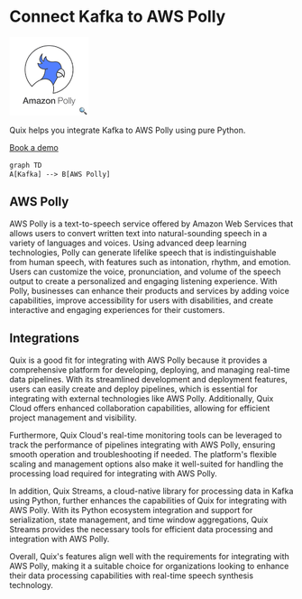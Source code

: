 # Connect Kafka to AWS Polly

![](./images/logo_1.jpg)

Quix helps you integrate Kafka to AWS Polly using pure Python.

<div>
<a class="md-button md-button--primary" href="https://share.hsforms.com/1iW0TmZzKQMChk0lxd_tGiw4yjw2?__hstc=175542013.2303933fbd746c0ac86d9ccbe9bc9100.1728383268831.1729603416735.1729620918855.31&__hssc=175542013.1.1729620918855&__hsfp=2132701734" target="_blank" style="margin-right:.5rem;">Book a demo</a>
<br/>
</div>

```mermaid
graph TD
A[Kafka] --> B[AWS Polly]
```

## AWS Polly

AWS Polly is a text-to-speech service offered by Amazon Web Services that allows users to convert written text into natural-sounding speech in a variety of languages and voices. Using advanced deep learning technologies, Polly can generate lifelike speech that is indistinguishable from human speech, with features such as intonation, rhythm, and emotion. Users can customize the voice, pronunciation, and volume of the speech output to create a personalized and engaging listening experience. With Polly, businesses can enhance their products and services by adding voice capabilities, improve accessibility for users with disabilities, and create interactive and engaging experiences for their customers.

## Integrations

Quix is a good fit for integrating with AWS Polly because it provides a comprehensive platform for developing, deploying, and managing real-time data pipelines. With its streamlined development and deployment features, users can easily create and deploy pipelines, which is essential for integrating with external technologies like AWS Polly. Additionally, Quix Cloud offers enhanced collaboration capabilities, allowing for efficient project management and visibility.

Furthermore, Quix Cloud's real-time monitoring tools can be leveraged to track the performance of pipelines integrating with AWS Polly, ensuring smooth operation and troubleshooting if needed. The platform's flexible scaling and management options also make it well-suited for handling the processing load required for integrating with AWS Polly.

In addition, Quix Streams, a cloud-native library for processing data in Kafka using Python, further enhances the capabilities of Quix for integrating with AWS Polly. With its Python ecosystem integration and support for serialization, state management, and time window aggregations, Quix Streams provides the necessary tools for efficient data processing and integration with AWS Polly.

Overall, Quix's features align well with the requirements for integrating with AWS Polly, making it a suitable choice for organizations looking to enhance their data processing capabilities with real-time speech synthesis technology.

